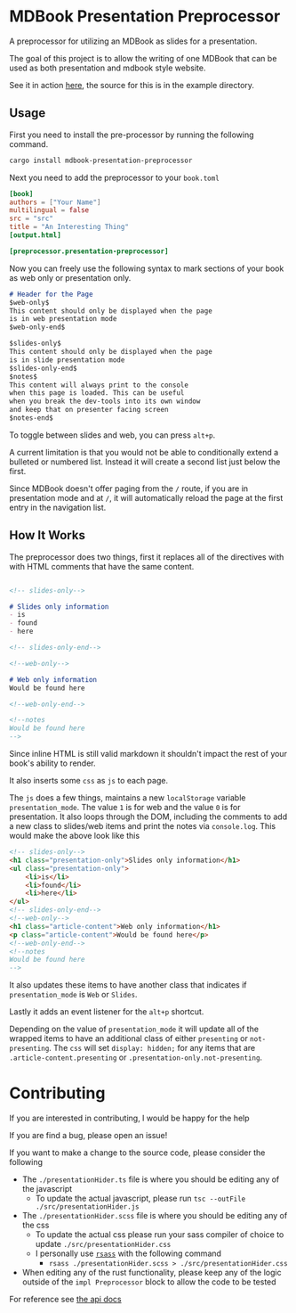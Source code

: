 # MDBook Presentation Preprocessor
A preprocessor for utilizing an MDBook as slides
for a presentation.

The goal of this project is to allow the writing of one
MDBook that can be used as both presentation and mdbook
style website.

See it in action [here](https://freemasen.github.io/mdbook-presentation-preprocessor/),
the source for this is in the example directory.

## Usage
First you need to install the pre-processor by running the following
command.

```sh
cargo install mdbook-presentation-preprocessor
```

Next you need to add the preprocessor to your `book.toml`
```toml
[book]
authors = ["Your Name"]
multilingual = false
src = "src"
title = "An Interesting Thing"
[output.html]

[preprocessor.presentation-preprocessor]
```

Now you can freely use the following syntax to mark
sections of your book as web only or presentation only.
```md
# Header for the Page
$web-only$
This content should only be displayed when the page
is in web presentation mode
$web-only-end$

$slides-only$
This content should only be displayed when the page
is in slide presentation mode
$slides-only-end$
$notes$
This content will always print to the console
when this page is loaded. This can be useful
when you break the dev-tools into its own window
and keep that on presenter facing screen
$notes-end$
```
To toggle between slides and web, you can press `alt+p`.

A current limitation is that you would not be able to conditionally
extend a bulleted or numbered list. Instead it will create a second
list just below the first.

Since MDBook doesn't offer paging from the `/` route, if you
are in presentation mode and at `/`, it will automatically
reload the page at the first entry in the navigation list.

## How It Works

The preprocessor does two things, first it replaces
all of the directives with with HTML comments that
have the same content.

```md

<!-- slides-only-->

# Slides only information
- is
- found
- here

<!-- slides-only-end-->

<!--web-only-->

# Web only information
Would be found here

<!--web-only-end-->

<!--notes
Would be found here
-->
```

Since inline HTML is still valid markdown it shouldn't impact
the rest of your book's ability to render.

It also inserts some `css` as `js` to each page.

The `js` does a few things, maintains a new `localStorage` variable
`presentation_mode`. The value `1` is for web and the value `0`
is for presentation. It also loops through the DOM, including the comments
to add a new class to slides/web items and print the notes via `console.log`. This would make the above
look like this

```html
<!-- slides-only-->
<h1 class="presentation-only">Slides only information</h1>
<ul class="presentation-only">
    <li>is</li>
    <li>found</li>
    <li>here</li>
</ul>
<!-- slides-only-end-->
<!--web-only-->
<h1 class="article-content">Web only information</h1>
<p class="article-content">Would be found here</p>
<!--web-only-end-->
<!--notes
Would be found here
-->
```

It also updates these items to have another class that
indicates if `presentation_mode` is `Web` or `Slides`.

Lastly it adds an event listener for the `alt+p` shortcut.

Depending on the value of `presentation_mode` it will update
all of the wrapped items to have an additional class of
either `presenting` or `not-presenting`. The `css`
will set `display: hidden;` for any items that are
`.article-content.presenting` or `.presentation-only.not-presenting`.


# Contributing
If you are interested in contributing, I would be happy for the help

If you are find a bug, please open an issue!

If you want to make a change to the source code, please consider the following
- The `./presentationHider.ts` file is where you should be editing any of the javascript
    - To update the actual javascript, please run `tsc --outFile ./src/presentationHider.js`
- The `./presentationHider.scss` file is where you should be editing any of the css
    - To update the actual css please run your sass compiler of choice to update `./src/presentationHider.css`
    - I personally use [`rsass`](https://crates.io/crates/rsass) with the following command
        - `rsass ./presentationHider.scss > ./src/presentationHider.css`
- When editing any of the rust functionality, please keep any of the logic outside of the `impl Preprocessor` block to allow the code to be tested

For reference see [the api docs](https://github.com/FreeMasen/mdbook-presentation-preprocessor/blob/master/api_docs/api/presentationHider.md)

